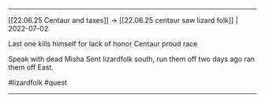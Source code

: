 ***

[[22.06.25 Centaur and taxes]] -> [[22.06.25 centaur saw lizard folk]] | 2022-07-02

Last one kills himself for lack of honor
Centaur proud race

Speak with dead Misha
Sent lizardfolk south, run them off two days ago ran them off East.

#lizardfolk #quest
***